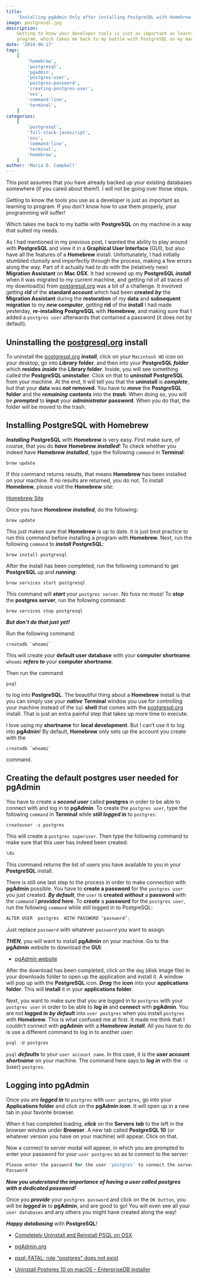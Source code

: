 ```yaml
---
title:
    'Installing pgAdmin Only after installing PostgreSQL with Homebrew Part 2'
image: postgresql.jpg
description:
    Getting to know your developer tools is just as important as learning to
    program, which takes me back to my battle with PostgreSQL on my machine.
date: '2018-06-17'
tags:
    [
        'homebrew',
        'postgresql',
        'pgadmin',
        'postgres-user',
        'postgres-password',
        'creating-postgres-user',
        'osx',
        'command-line',
        'terminal',
    ]
categories:
    [
        'postgresql',
        'full-stack-javascript',
        'osx',
        'command-line',
        'terminal',
        'homebrew',
    ]
author: 'Maria D. Campbell'
---
```


This post assumes that you have already backed up your existing databases
somewhere (if you cared about them!). I will not be going over those steps.

Getting to know the tools you use as a developer is just as important as
learning to program. If you don’t know how to use them properly, your
programming will suffer!

Which takes me back to my battle with **PostgreSQL** on my machine in a way that
suited my needs.

As I had mentioned in my previous post, I wanted the ability to play around with
**PostgreSQL** and view it in a **Graphical User Interface** (GUI), but also
have all the features of a **Homebrew** install. Unfortunately, I had initially
stumbled clumsily and imperfectly through the process, making a few errors along
the way. Part of it actually had to do with the (relatively new) **Migration
Assistant** on **Mac OSX**. It had screwed up my **PostgreSQL** **_install_**
when it was migrated to my current machine, and getting rid of all traces of my
download(s) from [postgresql.org](https://www.postgresql.org/) was a bit of a
challenge. It involved getting **_rid_** of the **standard account** which had
been **created** **_by_** the **Migration Assistant** during the **restoration**
of my **data** and **subsequent migration** to my **_new computer_**, getting
**rid** of the **install** I had made yesterday, **re-installing PostgreSQL**
with **Homebrew**, and making sure that I added a `postgres user` afterwards
that contained a password (it does not by default).

## Uninstalling the [postgresql.org](https://www.postgresql.org/) install

To uninstall the [postgresql.org](https://www.postgresql.org/) **_install_**,
click on your `Macintosh HD` icon on your desktop, go into **_Library_**
**folder**, and then into your **PostgreSQL** **_folder_** which **resides**
**_inside_** the **Library folder**. Inside, you will see something called the
**PostgreSQL uninstaller**. Click on that to **_uninstall_** **PostgreSQL** from
your machine. At the end, it will tell you that the **uninstall** is
**_complete_**, but that your **data** was **_not_** **removed**. You have to
**_move_** the **PostgreSQL folder** and the **_remaining_** **contents** into
the **_trash_**. When doing so, you will be **_prompted_** to **input** your
**_administrator_** **password**. When you do that, the folder will be moved to
the trash.

## Installing PostgreSQL with Homebrew

**_Installing_** **PostgreSQL** with **Homebrew** is very easy. First make sure,
of course, that you do **_have_** **Homebrew** **_installed_**! To check whether
you indeed have **Homebrew** **_installed_**, type the following `command` in
**Terminal**:

```shell
brew update
```

If this command returns results, that means **Homebrew** has been installed on
your machine. If no results are returned, you do not. To install **Homebrew**,
please visit the **Homebrew** site:

[Homebrew Site](https://brew.sh/)

Once you have **Homebrew** **_installed_**, do the following:

```shell
brew update
```

This just makes sure that **Homebrew** is up to date. it is just best practice
to run this command before installing a program with **Homebrew**. Next, run the
following `command` to **_install_** **PostgreSQL**:

```shell
brew install postgresql
```

After the install has been completed, run the following command to get
**PostgreSQL** up and **_running_**:

```shell
brew services start postgresql
```

This command will **_start_** your `postgres server`. No fuss no muss! To
**_stop_** the **postgres server**, run the following command:

```shell
brew services stop postgresql
```

**_But don’t do that just yet!_**

Run the following command:

```shell
createdb `whoami`
```

This will create your **default user database** with your **computer
shortname**. `whoami` **_refers to_** your **computer shortname**.

Then run the command

```shell
psql
```

to log into **PostgreSQL**. The beautiful thing about a **Homebrew** install is
that you can simply use your **_native_** **Terminal** window you use for
controlling your machine instead of the `Sql` **shell** that comes with the
[postgresql.org](https://www.postgresql.org/) install. That is just an extra
painful step that takes up more time to execute.

I love using my **shortname** for **local development**. But I can’t use it to
log into **pgAdmin**! By default, **Homebrew** only sets up the account you
create with the

```shell
createdb `whoami`
```

command.

## Creating the default postgres user needed for pgAdmin

You have to create a **_second user_** called **postgres** in order to be able
to connect with and log in to **pgAdmin**. To create the `postgres user`, type
the following `command` in **Terminal** while **_still logged in_** to
`postgres`:

```js
createuser -s postgres
```

This will create a `postgres superuser`. Then type the following command to make
sure that this user has indeed been created:

```js
\du
```

This command returns the list of users you have available to you in your
**PostgreSQL** install.

There is still one last step to the process in order to make connection with
**pgAdmin** possible. You have to **create a password** for the `postgres user`
you just created. **_By default_**, the `user` is **created** **_without_** a
**password** with the `command` I **_provided_** **here**. To **_create_** a
**password** for the `postgres user`, run the following `command` while still
logged in to PostgreSQL:

```js
ALTER USER  postgres  WITH PASSWORD ‘password’;
```

Just replace `password` with whatever `password` you want to assign.

**_THEN_**, you will want to install **pgAdmin** on your machine. Go to the
**pgAdmin** website to download the **GUI**:

-   [pgAdmin website](https://www.pgadmin.org/)

After the download has been completed, click on the `dmg` (disk image file) in
your downloads folder to open up the application and install it. A window will
pop up with the **PostgreSQL** icon. **_Drag_** the **icon** into your
**applications folder**. This will **install** it in your **applications
folder**.

Next, you want to make sure that you are logged in to `postgres` with your
`postgres user` in order to be able to **_log in_** and **connect** with
**pgAdmin**. You are not **logged in** **_by default_** into `user postgres`
when you install `postgres` with **Homebrew**. This is what confused me at
first. It made me think that I couldn’t connect with **pgAdmin** with a
**Homebrew** **_install_**. All you have to do is use a different command to log
in to another user:

```js
psql -U postgres
```

`psql` **_defaults_** to your `user account name`. In this case, it is the
**user account** **_shortname_** on your machine. The command here says to
**_log in_** with the `-U` (user) `postgres`.

## Logging into pgAdmin

Once you are **_logged in_** to `postgres` with `user postgres`, go into your
**Applications folder** and click on the **pgAdmin icon**. It will open up in a
new tab in your favorite browser.

When it has completed loading, **_click_** on the **Servers** **_tab_** to the
left in the browser window under **Browser**. A new tab called **PostgreSQL 10**
(or whatever version you have on your machine) will appear. Click on that.

Now a connect to server modal will appear, in which you are prompted to enter
your password for your `user postgres` so as to connect to the server:

```js
Please enter the password for the user 'postgres' to connect the server - "PostgreSQL 10"
Password
```

**_Now you understand the importance of having a user called postgres with a
dedicated password!_**

Once you **_provide_** your `postgres password` and click on the `OK button`,
you will be **_logged in_** to **pgAdmin**, and are good to go! You will even
see all your `user databases` and any others you might have created along the
way!

**_Happy databasing_** with **PostgreSQL**!

-   [Completely Uninstall and Reinstall PSQL on OSX](https://medium.com/@bitadj/completely-uninstall-and-reinstall-psql-on-osx-551390904b86)

-   [pgAdmin.org](https://www.pgadmin.org/)

-   [psql: FATAL: role “postgres” does not exist](https://stackoverflow.com/questions/15301826/psql-fatal-role-postgres-does-not-exist)

-   [Uninstall Postgres 10 on macOS – EnterpriseDB installer](https://dba.stackexchange.com/questions/185476/uninstall-postgres-10-on-macos-enterprisedb-installer)
